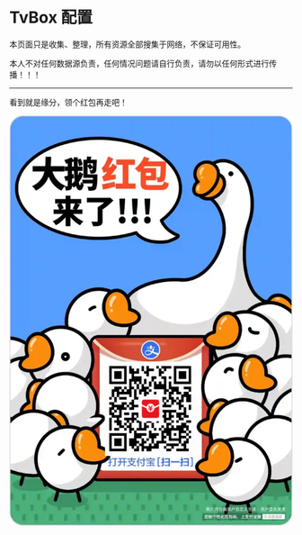 # TvBox 配置

本页面只是收集、整理，所有资源全部搜集于网络，不保证可用性。

本人不对任何数据源负责，任何情况问题请自行负责，请勿以任何形式进行传播！！！

------

看到就是缘分，领个红包再走吧！

![支付宝红包](./支付宝红包.jpg)
